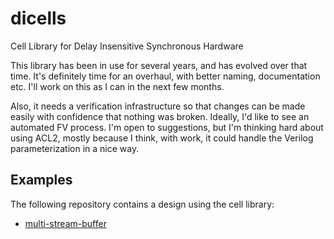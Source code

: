 # dicells
Cell Library for Delay Insensitive Synchronous Hardware

This library has been in use for several years, and has evolved over that time. It's definitely time for an overhaul, with better naming, documentation etc. I'll work on this as I can in the next few months.

Also, it needs a verification infrastructure so that changes can be made easily with confidence that nothing was broken. Ideally, I'd like to see an automated FV process. I'm open to suggestions, but I'm thinking hard about using ACL2, mostly because I think, with work, it could handle the Verilog parameterization in a nice way.

## Examples
The following repository contains a design using the cell library:
- [multi-stream-buffer](https://github.com/ytbmulder/multi-stream-buffer)
